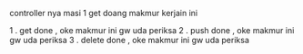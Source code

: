 controller nya masi 1 
get doang makmur kerjain ini

1 . get done , oke makmur ini gw uda periksa
2 . push done , oke makmur ini gw uda periksa
3 . delete done , oke makmur ini gw uda periksa

